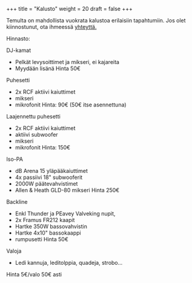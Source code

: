 +++
title = "Kalusto"
weight = 20
draft = false
+++

Temulta on mahdollista vuokrata kalustoa erilaisiin tapahtumiin. Jos olet kiinnostunut, ota ihmeessä [yhteyttä.](#contact) 

Hinnasto:

DJ-kamat
- Pelkät levysoittimet ja mikseri, ei kajareita
- Myydään lisänä
Hinta 50€

Puhesetti
- 2x RCF aktiivi kaiuttimet
- mikseri
- mikrofonit
Hinta: 90€ (50€ itse asennettuna)

Laajennettu puhesetti
- 2x RCF aktiivi kaiuttimet 
- aktiivi subwoofer
- mikseri
- mikrofonit
Hinta: 150€

Iso-PA
- dB Arena 15 yläpääkaiuttimet
- 4x passiivi 18" subwooferit
- 2000W päätevahvistimet
- Allen & Heath GLD-80 mikseri
Hinta 250€

Backline
- Enkl Thunder ja PEavey Valveking nupit,
- 2x Framus FR212 kaapit
- Hartke 350W bassovahvistin
- Hartke 4x10" bassokaappi
- rumpusetti
Hinta 50€

Valoja
- Ledi kannuja, leditolppia, quadeja, strobo...

Hinta 5€/valo 50€ asti
